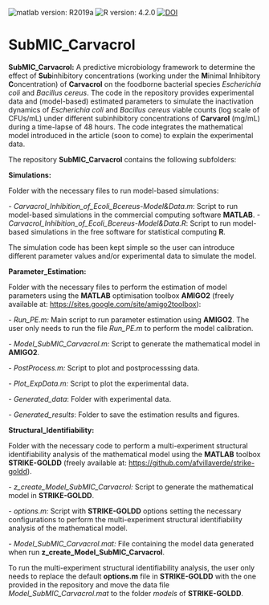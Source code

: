 ![matlab version: R2019a](https://img.shields.io/badge/Matlab-R2019a-red)
![R version: 4.2.0](https://img.shields.io/badge/R-4.2.0-red)
[![DOI](https://zenodo.org/badge/502868293.svg)](https://zenodo.org/badge/latestdoi/502868293)



# SubMIC_Carvacrol

**SubMIC_Carvacrol:** A predictive microbiology framework to determine the effect of **Sub**inhibitory concentrations (working under the **M**inimal **I**nhibitory **C**oncentration) of **Carvacrol** on the foodborne bacterial species *Escherichia coli* and *Bacillus cereus*. The code in the repository provides experimental data and (model-based) estimated parameters to simulate the inactivation dynamics of *Escherichia coli* and *Bacillus cereus* viable counts (log scale of CFUs/mL) under different subinhibitory concentrations of **Carvarol** (mg/mL) during a time-lapse of 48 hours. The code integrates the mathematical model introduced in the article (soon to come) to explain the experimental data.

The repository **SubMIC_Carvacrol** contains the following subfolders:



**Simulations:**


Folder with the necessary files to run model-based simulations:

*- Carvacrol_Inhibition_of_Ecoli_Bcereus-Model&Data.m*: Script to run model-based simulations in the commercial computing software **MATLAB**.
*- Carvacrol_Inhibition_of_Ecoli_Bcereus-Model&Data.R*: Script to run model-based simulations in the free software for statistical computing **R**.


The simulation code has been kept simple so the user can introduce different parameter values and/or experimental data to simulate the model.



**Parameter_Estimation:**


Folder with the necessary files to perform the estimation of model parameters using the **MATLAB** optimisation toolbox **AMIGO2** (freely available at: https://sites.google.com/site/amigo2toolbox):

*- Run_PE.m:* Main script to run parameter estimation using **AMIGO2**. The user only needs to run the file *Run_PE.m* to perform the model calibration.

*- Model_SubMIC_Carvacrol.m:* Script to generate the mathematical model in **AMIGO2**.

*- PostProcess.m:* Script to plot and postprocesssing data.

*- Plot_ExpData.m:* Script to plot the experimental data.

*- Generated_data*: Folder with experimental data.

*- Generated_results*: Folder to save the estimation results and figures.




**Structural_Identifiability:**

Folder with the necessary code to perform a multi-experiment structural identifiability analysis of the mathematical model using the **MATLAB** toolbox **STRIKE-GOLDD** (freely available at: https://github.com/afvillaverde/strike-goldd).


*- z_create_Model_SubMIC_Carvacrol:* Script to generate the mathematical model in **STRIKE-GOLDD**.


*- options.m:* Script with **STRIKE-GOLDD** options setting the necessary configurations to perform the multi-experiment structural identifiability analysis of the mathematical model.


*- Model_SubMIC_Carvacrol.mat:* File containing the model data generated when run **z_create_Model_SubMIC_Carvacrol**.


To run the multi-experiment structural identifiability analysis, the user only needs to replace the default **options.m** file in **STRIKE-GOLDD** with the one provided in the repository and move the data file *Model_SubMIC_Carvacrol.mat* to the folder *models* of **STRIKE-GOLDD**. 


